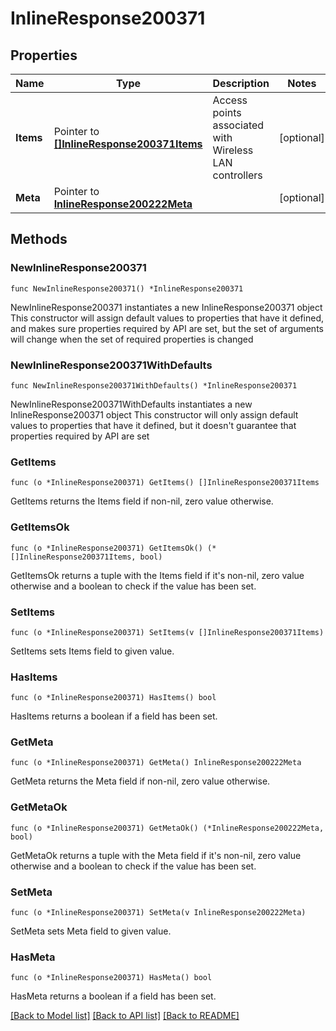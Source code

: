 # InlineResponse200371

## Properties

Name | Type | Description | Notes
------------ | ------------- | ------------- | -------------
**Items** | Pointer to [**[]InlineResponse200371Items**](InlineResponse200371Items.md) | Access points associated with Wireless LAN controllers | [optional] 
**Meta** | Pointer to [**InlineResponse200222Meta**](InlineResponse200222Meta.md) |  | [optional] 

## Methods

### NewInlineResponse200371

`func NewInlineResponse200371() *InlineResponse200371`

NewInlineResponse200371 instantiates a new InlineResponse200371 object
This constructor will assign default values to properties that have it defined,
and makes sure properties required by API are set, but the set of arguments
will change when the set of required properties is changed

### NewInlineResponse200371WithDefaults

`func NewInlineResponse200371WithDefaults() *InlineResponse200371`

NewInlineResponse200371WithDefaults instantiates a new InlineResponse200371 object
This constructor will only assign default values to properties that have it defined,
but it doesn't guarantee that properties required by API are set

### GetItems

`func (o *InlineResponse200371) GetItems() []InlineResponse200371Items`

GetItems returns the Items field if non-nil, zero value otherwise.

### GetItemsOk

`func (o *InlineResponse200371) GetItemsOk() (*[]InlineResponse200371Items, bool)`

GetItemsOk returns a tuple with the Items field if it's non-nil, zero value otherwise
and a boolean to check if the value has been set.

### SetItems

`func (o *InlineResponse200371) SetItems(v []InlineResponse200371Items)`

SetItems sets Items field to given value.

### HasItems

`func (o *InlineResponse200371) HasItems() bool`

HasItems returns a boolean if a field has been set.

### GetMeta

`func (o *InlineResponse200371) GetMeta() InlineResponse200222Meta`

GetMeta returns the Meta field if non-nil, zero value otherwise.

### GetMetaOk

`func (o *InlineResponse200371) GetMetaOk() (*InlineResponse200222Meta, bool)`

GetMetaOk returns a tuple with the Meta field if it's non-nil, zero value otherwise
and a boolean to check if the value has been set.

### SetMeta

`func (o *InlineResponse200371) SetMeta(v InlineResponse200222Meta)`

SetMeta sets Meta field to given value.

### HasMeta

`func (o *InlineResponse200371) HasMeta() bool`

HasMeta returns a boolean if a field has been set.


[[Back to Model list]](../README.md#documentation-for-models) [[Back to API list]](../README.md#documentation-for-api-endpoints) [[Back to README]](../README.md)



